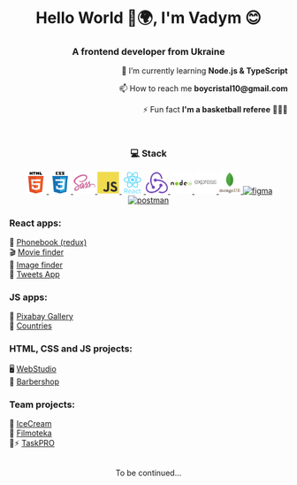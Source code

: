 <h1 align="center">Hello World 👋🌍, I'm Vadym 😊</h1>
<h3 align="center">A frontend developer from Ukraine</h3>
<div align="right">
 <p>🌱 I’m currently learning <b>Node.js & TypeScript</b> </p>
 <p>📫 How to reach me <b>boycristal10@gmail.com</b> </p>
 <p>⚡  Fun fact <b>I'm a basketball referee</b> 🏀🏀🏀</p>
</div>
<br>

<h3 align="center">💻 Stack</h3>
<p align="center">
 <a href="https://www.w3.org/html/" target="_blank" rel="noreferrer"> <img src="https://raw.githubusercontent.com/devicons/devicon/master/icons/html5/html5-original-wordmark.svg" alt="html5" width="40" height="40"/> </a> 
 <a href="https://www.w3schools.com/css/" target="_blank" rel="noreferrer"> <img src="https://raw.githubusercontent.com/devicons/devicon/master/icons/css3/css3-original-wordmark.svg" alt="css3" width="40" height="40"/> </a>
 <a href="https://sass-lang.com" target="_blank" rel="noreferrer"> <img src="https://raw.githubusercontent.com/devicons/devicon/master/icons/sass/sass-original.svg" alt="sass" width="40" height="40"/> </a> 
 <a href="https://developer.mozilla.org/en-US/docs/Web/JavaScript" target="_blank" rel="noreferrer"> <img src="https://raw.githubusercontent.com/devicons/devicon/master/icons/javascript/javascript-original.svg" alt="javascript" width="40" height="40"/> </a> 
 <a href="https://reactjs.org/" target="_blank" rel="noreferrer"> <img src="https://raw.githubusercontent.com/devicons/devicon/master/icons/react/react-original-wordmark.svg" alt="react" width="40" height="40"/> </a> 
 <a href="https://redux.js.org" target="_blank" rel="noreferrer"> <img src="https://raw.githubusercontent.com/devicons/devicon/master/icons/redux/redux-original.svg" alt="redux" width="40" height="40"/> </a> 
 <a href="https://nodejs.org" target="_blank" rel="noreferrer"> <img src="https://raw.githubusercontent.com/devicons/devicon/master/icons/nodejs/nodejs-original-wordmark.svg" alt="nodejs" width="40" height="40"/> </a> 
 <a href="https://expressjs.com" target="_blank" rel="noreferrer"> <img src="https://raw.githubusercontent.com/devicons/devicon/master/icons/express/express-original-wordmark.svg" alt="express" width="40" height="40"/> </a> 
 <a href="https://www.mongodb.com/" target="_blank" rel="noreferrer"> <img src="https://raw.githubusercontent.com/devicons/devicon/master/icons/mongodb/mongodb-original-wordmark.svg" alt="mongodb" width="40" height="40"/> </a> 
 <a href="https://www.figma.com/" target="_blank" rel="noreferrer"> <img src="https://www.vectorlogo.zone/logos/figma/figma-icon.svg" alt="figma" width="40" height="40"/> </a> 
 <a href="https://postman.com" target="_blank" rel="noreferrer"> <img src="https://www.vectorlogo.zone/logos/getpostman/getpostman-icon.svg" alt="postman" width="40" height="40"/> </a> 
</p>

<h3 align="left">React apps:</h3>
 📘 <a href="https://vadympopov.github.io/goit-react-hw-08-phonebook/" target="_blank">Phonebook (redux)</a><br>
 🎬 <a href="https://vadympopov.github.io/goit-react-hw-05-movies/" target="_blank">Movie finder</a><br>
 📸 <a href="https://vadympopov.github.io/goit-react-hw-04-images/" target="_blank">Image finder</a><br>
 🐥 <a href="https://vadympopov.github.io/tweets-app/" target="_blank">Tweets App</a><br>

<h3 align="left">JS apps:</h3>
 🎨 <a href="https://vadympopov.github.io/pixabay-gallery/" target="_blank">Pixabay Gallery</a><br>
 🚩 <a href="https://vadympopov.github.io/goit-js-hw-10/" target="_blank">Countries</a><br> 

<h3 align="left">HTML, CSS and JS projects:</h3>
 🖥️ <a href="https://vadympopov.github.io/goit-markup-hw-08/" target="_blank">WebStudio</a><br>
 🧔 <a href="https://vadympopov.github.io/barbershop/" target="_blank">Barbershop</a><br>

<h3 align="left">Team projects:</h3>
 🍦 <a href="https://olexandryakowenko.github.io/team_project_9/" target="_blank">IceCream</a><br>
 🎥 <a href="https://deadlypants11.github.io/project/" target="_blank">Filmoteka</a><br>
 📝⚡ <a href=" https://github.com/ukrwebprom/TaskPro/" target="_blank">TaskPRO</a><br>

 
<br>
<p align='center'>To be continued...</p>
<br>
